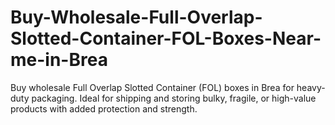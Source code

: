 # Buy-Wholesale-Full-Overlap-Slotted-Container-FOL-Boxes-Near-me-in-Brea
Buy wholesale Full Overlap Slotted Container (FOL) boxes in Brea for heavy-duty packaging. Ideal for shipping and storing bulky, fragile, or high-value products with added protection and strength.  
